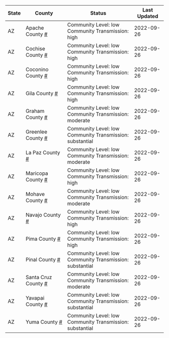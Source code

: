 State | County | Status | Last Updated
--- | --- | --- | --- 
AZ | Apache County <a href="#apache_county">#</a> | <a name="apache_county"></a>Community Level: low<br/>Community Transmission: high | 2022-09-26
AZ | Cochise County <a href="#cochise_county">#</a> | <a name="cochise_county"></a>Community Level: low<br/>Community Transmission: high | 2022-09-26
AZ | Coconino County <a href="#coconino_county">#</a> | <a name="coconino_county"></a>Community Level: low<br/>Community Transmission: high | 2022-09-26
AZ | Gila County <a href="#gila_county">#</a> | <a name="gila_county"></a>Community Level: low<br/>Community Transmission: high | 2022-09-26
AZ | Graham County <a href="#graham_county">#</a> | <a name="graham_county"></a>Community Level: low<br/>Community Transmission: moderate | 2022-09-26
AZ | Greenlee County <a href="#greenlee_county">#</a> | <a name="greenlee_county"></a>Community Level: low<br/>Community Transmission: substantial | 2022-09-26
AZ | La Paz County <a href="#la_paz_county">#</a> | <a name="la_paz_county"></a>Community Level: low<br/>Community Transmission: moderate | 2022-09-26
AZ | Maricopa County <a href="#maricopa_county">#</a> | <a name="maricopa_county"></a>Community Level: low<br/>Community Transmission: high | 2022-09-26
AZ | Mohave County <a href="#mohave_county">#</a> | <a name="mohave_county"></a>Community Level: low<br/>Community Transmission: moderate | 2022-09-26
AZ | Navajo County <a href="#navajo_county">#</a> | <a name="navajo_county"></a>Community Level: low<br/>Community Transmission: high | 2022-09-26
AZ | Pima County <a href="#pima_county">#</a> | <a name="pima_county"></a>Community Level: low<br/>Community Transmission: high | 2022-09-26
AZ | Pinal County <a href="#pinal_county">#</a> | <a name="pinal_county"></a>Community Level: low<br/>Community Transmission: substantial | 2022-09-26
AZ | Santa Cruz County <a href="#santa_cruz_county">#</a> | <a name="santa_cruz_county"></a>Community Level: low<br/>Community Transmission: moderate | 2022-09-26
AZ | Yavapai County <a href="#yavapai_county">#</a> | <a name="yavapai_county"></a>Community Level: low<br/>Community Transmission: substantial | 2022-09-26
AZ | Yuma County <a href="#yuma_county">#</a> | <a name="yuma_county"></a>Community Level: low<br/>Community Transmission: substantial | 2022-09-26
